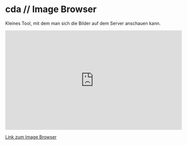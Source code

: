 # cda // Image Browser

Kleines Tool, mit dem man sich die Bilder auf dem Server anschauen kann. 

<iframe width="560" height="315" src="https://www.youtube.com/embed/DtI6FOzxExs" title="YouTube video player" frameborder="0" allow="accelerometer; autoplay; clipboard-write; encrypted-media; gyroscope; picture-in-picture" allowfullscreen></iframe>

[Link zum Image Browser](https://lucascranach.org/admin/image-browser/index.html)
